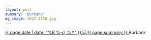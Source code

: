 ```yaml
---
layout: post
summary: 'Burbank'
og_image: 1047-1280.jpg
---
```


<p>
 <time>
  <a href="/1047">
   {{ page.date | date: "%B %-d, %Y" }}
  </a>
 </time>
 <a href="/1047">
  <img alt="{{ page.summary }}" sizes="(min-width: 700px) 50vw, calc(100vw - 2rem)" src="{{ site.assets_url }}/1047-640.jpg" srcset="{{ site.assets_url }}/1047-320.jpg 320w, {{ site.assets_url }}/1047-640.jpg 640w, {{ site.assets_url }}/1047-960.jpg 960w, {{ site.assets_url }}/1047-1280.jpg 1280w"/>
 </a>
 <span>
  Burbank
 </span>
</p>
